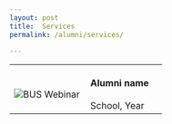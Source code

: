 ```yaml
---
layout: post
title:  Services
permalink: /alumni/services/

---
```

<div>
    <table>
        <tr>
            <td style="width:49%"><br>
                    <image src="{{site.baseurl}}/images/BeConnected_buzz_BUS1.png" style="display:block;margin-left:auto;margin-right:auto;" alt="BUS Webinar">                                       </image>
            </td>
            <td style="width:49%"><br>
                <b>Alumni name</b><br>
                <br>School, Year
            </td>
         </tr>
    </table>
</div>
